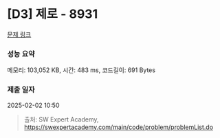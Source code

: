 # [D3] 제로 - 8931 

[문제 링크](https://swexpertacademy.com/main/code/problem/problemDetail.do?contestProbId=AW5jBWLq7jwDFATQ) 

### 성능 요약

메모리: 103,052 KB, 시간: 483 ms, 코드길이: 691 Bytes

### 제출 일자

2025-02-02 10:50



> 출처: SW Expert Academy, https://swexpertacademy.com/main/code/problem/problemList.do